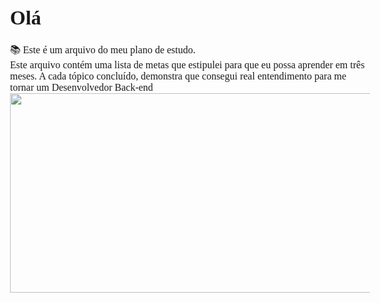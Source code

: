 # Olá

:books: Este é um arquivo do meu plano de estudo.

Este arquivo contém uma lista de metas que estipulei para que eu possa aprender em três meses. A cada tópico concluído, demonstra que consegui real entendimento para me tornar um Desenvolvedor Back-end

<html><head><meta http-equiv="Content-Type" content="text/html; charset=utf-8" /><meta http-equiv="Content-Style-Type" content="text/css" /><meta name="generator" content="Aspose.Words for .NET 23.5.0" /><title></title><style type="text/css">body { font-family:'Times New Roman'; font-size:12pt }p { margin:0pt }</style></head><body><div><p><img src="images/Aspose.Words.d20bcebf-570c-428d-bcca-6540488e2f2d.001.jpeg" width="624" height="319" alt="" style="-aw-left-pos:0pt; -aw-rel-hpos:column; -aw-rel-vpos:paragraph; -aw-top-pos:0pt; -aw-wrap-type:inline" /></p></div></body></html>